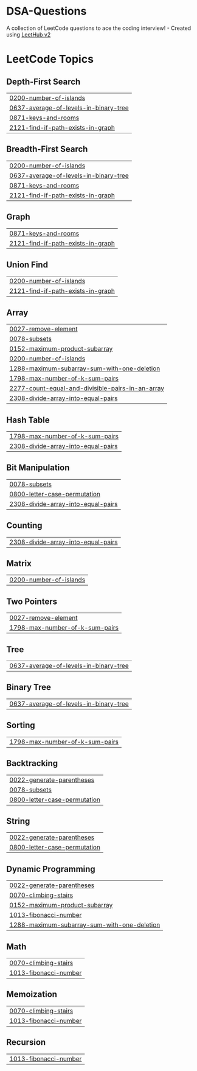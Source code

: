# DSA-Questions
A collection of LeetCode questions to ace the coding interview! - Created using [LeetHub v2](https://github.com/arunbhardwaj/LeetHub-2.0)

<!---LeetCode Topics Start-->
# LeetCode Topics
## Depth-First Search
|  |
| ------- |
| [0200-number-of-islands](https://github.com/HarshitaGupta01/DSA-Questions/tree/master/0200-number-of-islands) |
| [0637-average-of-levels-in-binary-tree](https://github.com/HarshitaGupta01/DSA-Questions/tree/master/0637-average-of-levels-in-binary-tree) |
| [0871-keys-and-rooms](https://github.com/HarshitaGupta01/DSA-Questions/tree/master/0871-keys-and-rooms) |
| [2121-find-if-path-exists-in-graph](https://github.com/HarshitaGupta01/DSA-Questions/tree/master/2121-find-if-path-exists-in-graph) |
## Breadth-First Search
|  |
| ------- |
| [0200-number-of-islands](https://github.com/HarshitaGupta01/DSA-Questions/tree/master/0200-number-of-islands) |
| [0637-average-of-levels-in-binary-tree](https://github.com/HarshitaGupta01/DSA-Questions/tree/master/0637-average-of-levels-in-binary-tree) |
| [0871-keys-and-rooms](https://github.com/HarshitaGupta01/DSA-Questions/tree/master/0871-keys-and-rooms) |
| [2121-find-if-path-exists-in-graph](https://github.com/HarshitaGupta01/DSA-Questions/tree/master/2121-find-if-path-exists-in-graph) |
## Graph
|  |
| ------- |
| [0871-keys-and-rooms](https://github.com/HarshitaGupta01/DSA-Questions/tree/master/0871-keys-and-rooms) |
| [2121-find-if-path-exists-in-graph](https://github.com/HarshitaGupta01/DSA-Questions/tree/master/2121-find-if-path-exists-in-graph) |
## Union Find
|  |
| ------- |
| [0200-number-of-islands](https://github.com/HarshitaGupta01/DSA-Questions/tree/master/0200-number-of-islands) |
| [2121-find-if-path-exists-in-graph](https://github.com/HarshitaGupta01/DSA-Questions/tree/master/2121-find-if-path-exists-in-graph) |
## Array
|  |
| ------- |
| [0027-remove-element](https://github.com/HarshitaGupta01/DSA-Questions/tree/master/0027-remove-element) |
| [0078-subsets](https://github.com/HarshitaGupta01/DSA-Questions/tree/master/0078-subsets) |
| [0152-maximum-product-subarray](https://github.com/HarshitaGupta01/DSA-Questions/tree/master/0152-maximum-product-subarray) |
| [0200-number-of-islands](https://github.com/HarshitaGupta01/DSA-Questions/tree/master/0200-number-of-islands) |
| [1288-maximum-subarray-sum-with-one-deletion](https://github.com/HarshitaGupta01/DSA-Questions/tree/master/1288-maximum-subarray-sum-with-one-deletion) |
| [1798-max-number-of-k-sum-pairs](https://github.com/HarshitaGupta01/DSA-Questions/tree/master/1798-max-number-of-k-sum-pairs) |
| [2277-count-equal-and-divisible-pairs-in-an-array](https://github.com/HarshitaGupta01/DSA-Questions/tree/master/2277-count-equal-and-divisible-pairs-in-an-array) |
| [2308-divide-array-into-equal-pairs](https://github.com/HarshitaGupta01/DSA-Questions/tree/master/2308-divide-array-into-equal-pairs) |
## Hash Table
|  |
| ------- |
| [1798-max-number-of-k-sum-pairs](https://github.com/HarshitaGupta01/DSA-Questions/tree/master/1798-max-number-of-k-sum-pairs) |
| [2308-divide-array-into-equal-pairs](https://github.com/HarshitaGupta01/DSA-Questions/tree/master/2308-divide-array-into-equal-pairs) |
## Bit Manipulation
|  |
| ------- |
| [0078-subsets](https://github.com/HarshitaGupta01/DSA-Questions/tree/master/0078-subsets) |
| [0800-letter-case-permutation](https://github.com/HarshitaGupta01/DSA-Questions/tree/master/0800-letter-case-permutation) |
| [2308-divide-array-into-equal-pairs](https://github.com/HarshitaGupta01/DSA-Questions/tree/master/2308-divide-array-into-equal-pairs) |
## Counting
|  |
| ------- |
| [2308-divide-array-into-equal-pairs](https://github.com/HarshitaGupta01/DSA-Questions/tree/master/2308-divide-array-into-equal-pairs) |
## Matrix
|  |
| ------- |
| [0200-number-of-islands](https://github.com/HarshitaGupta01/DSA-Questions/tree/master/0200-number-of-islands) |
## Two Pointers
|  |
| ------- |
| [0027-remove-element](https://github.com/HarshitaGupta01/DSA-Questions/tree/master/0027-remove-element) |
| [1798-max-number-of-k-sum-pairs](https://github.com/HarshitaGupta01/DSA-Questions/tree/master/1798-max-number-of-k-sum-pairs) |
## Tree
|  |
| ------- |
| [0637-average-of-levels-in-binary-tree](https://github.com/HarshitaGupta01/DSA-Questions/tree/master/0637-average-of-levels-in-binary-tree) |
## Binary Tree
|  |
| ------- |
| [0637-average-of-levels-in-binary-tree](https://github.com/HarshitaGupta01/DSA-Questions/tree/master/0637-average-of-levels-in-binary-tree) |
## Sorting
|  |
| ------- |
| [1798-max-number-of-k-sum-pairs](https://github.com/HarshitaGupta01/DSA-Questions/tree/master/1798-max-number-of-k-sum-pairs) |
## Backtracking
|  |
| ------- |
| [0022-generate-parentheses](https://github.com/HarshitaGupta01/DSA-Questions/tree/master/0022-generate-parentheses) |
| [0078-subsets](https://github.com/HarshitaGupta01/DSA-Questions/tree/master/0078-subsets) |
| [0800-letter-case-permutation](https://github.com/HarshitaGupta01/DSA-Questions/tree/master/0800-letter-case-permutation) |
## String
|  |
| ------- |
| [0022-generate-parentheses](https://github.com/HarshitaGupta01/DSA-Questions/tree/master/0022-generate-parentheses) |
| [0800-letter-case-permutation](https://github.com/HarshitaGupta01/DSA-Questions/tree/master/0800-letter-case-permutation) |
## Dynamic Programming
|  |
| ------- |
| [0022-generate-parentheses](https://github.com/HarshitaGupta01/DSA-Questions/tree/master/0022-generate-parentheses) |
| [0070-climbing-stairs](https://github.com/HarshitaGupta01/DSA-Questions/tree/master/0070-climbing-stairs) |
| [0152-maximum-product-subarray](https://github.com/HarshitaGupta01/DSA-Questions/tree/master/0152-maximum-product-subarray) |
| [1013-fibonacci-number](https://github.com/HarshitaGupta01/DSA-Questions/tree/master/1013-fibonacci-number) |
| [1288-maximum-subarray-sum-with-one-deletion](https://github.com/HarshitaGupta01/DSA-Questions/tree/master/1288-maximum-subarray-sum-with-one-deletion) |
## Math
|  |
| ------- |
| [0070-climbing-stairs](https://github.com/HarshitaGupta01/DSA-Questions/tree/master/0070-climbing-stairs) |
| [1013-fibonacci-number](https://github.com/HarshitaGupta01/DSA-Questions/tree/master/1013-fibonacci-number) |
## Memoization
|  |
| ------- |
| [0070-climbing-stairs](https://github.com/HarshitaGupta01/DSA-Questions/tree/master/0070-climbing-stairs) |
| [1013-fibonacci-number](https://github.com/HarshitaGupta01/DSA-Questions/tree/master/1013-fibonacci-number) |
## Recursion
|  |
| ------- |
| [1013-fibonacci-number](https://github.com/HarshitaGupta01/DSA-Questions/tree/master/1013-fibonacci-number) |
<!---LeetCode Topics End-->